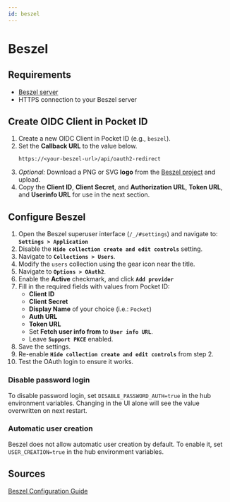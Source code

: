 ```yaml
---
id: beszel
---
```

# Beszel

## Requirements

- [Beszel server](https://www.beszel.dev/guide/oauth)
- HTTPS connection to your Beszel server

## Create OIDC Client in Pocket ID
1. Create a new OIDC Client in Pocket ID (e.g., `beszel`).
2. Set the **Callback URL** to the value below.
    ```
    https://<your-beszel-url>/api/oauth2-redirect
    ```
3. *Optional:* Download a PNG or SVG **logo** from the [Beszel project](https://github.com/henrygd/beszel) and upload.
4. Copy the **Client ID**, **Client Secret**, and **Authorization URL**, **Token URL**, and **Userinfo URL** for use in the next section.

## Configure Beszel

1. Open the Beszel superuser interface (`/_/#settings`) and navigate to: **`Settings > Application`** 
2. Disable the **`Hide collection create and edit controls`** setting.
3. Navigate to **`Collections > Users`**.
4. Modify the `users` collection using the gear icon near the title.
5. Navigate to **`Options > OAuth2`**.
6. Enable the **Active** checkmark, and click **`Add provider`**
7. Fill in the required fields with values from Pocket ID:
   - **Client ID**
   - **Client Secret**
   - **Display Name** of your choice (i.e.: `Pocket`)
   - **Auth URL**
   - **Token URL**
   - Set **Fetch user info from** to **`User info URL`**.
   - Leave **`Support PKCE`** enabled.
8. Save the settings.
9. Re-enable **`Hide collection create and edit controls`** from step 2.
10. Test the OAuth login to ensure it works.

### Disable password login 

To disable password login, set `DISABLE_PASSWORD_AUTH=true` in the hub environment variables. Changing in the UI alone will see the value overwritten on next restart.

### Automatic user creation 

Beszel does not allow automatic user creation by default. To enable it, set `USER_CREATION=true` in the hub environment variables.

## Sources

[Beszel Configuration Guide](https://www.beszel.dev/guide/oauth)
